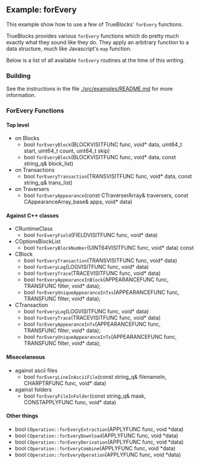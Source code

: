 ## Example: forEvery

This example show how to use a few of TrueBlocks' `forEvery` functions.

TrueBlocks provides various `forEvery` functions which do pretty much exactly what they sound like they do. They apply an arbitrary function to a data structure, much like Javascript's `map` function.

Below is a list of all available `forEvery` routines at the time of this writing.

### Building

See the instructions in the file [./src/examples/README.md](../README.md) for more information.

### ForEvery Functions

#### Top level

- on Blocks
  - bool `forEveryBlock`(BLOCKVISITFUNC func, void* data, uint64_t start, uint64_t count, uint64_t skip)
  - bool `forEveryBlock`(BLOCKVISITFUNC func, void* data, const string_q& block_list)
- on Transactions
  - bool `forEveryTransaction`(TRANSVISITFUNC func, void* data, const string_q& trans_list)
- on Traversers
  - bool `forEveryAppearance`(const CTraverserArray& traversers, const CAppearanceArray_base& apps, void* data)

#### Against C++ classes

- CRuntimeClass
  - bool `forEveryField`(FIELDVISITFUNC func, void* data)
- COptionsBlockList
  - bool `forEveryBlockNumber`(UINT64VISITFUNC func, void* data) const
- CBlock
  - bool `forEveryTransaction`(TRANSVISITFUNC func, void* data)
  - bool `forEveryLog`(LOGVISITFUNC func, void* data)
  - bool `forEveryTrace`(TRACEVISITFUNC func, void* data)
  - bool `forEveryAppearanceInBlock`(APPEARANCEFUNC func, TRANSFUNC filter, void* data);
  - bool `forEveryUniqueAppearanceInTxs`(APPEARANCEFUNC func, TRANSFUNC filter, void* data);
- CTransaction
  - bool `forEveryLog`(LOGVISITFUNC func, void* data)
  - bool `forEveryTrace`(TRACEVISITFUNC func, void* data)
  - bool `forEveryAppearanceInTx`(APPEARANCEFUNC func, TRANSFUNC filter, void* data);
  - bool `forEveryUniqueAppearanceInTx`(APPEARANCEFUNC func, TRANSFUNC filter, void* data);

#### Misecelaneous

- against ascii files
  - bool `forEveryLineInAsciiFile`(const string_q& filenameIn, CHARPTRFUNC func, void* data)
- against folders
  - bool `forEveryFileInFolder`(const string_q& mask, CONSTAPPLYFUNC func, void* data)

#### Other things

- bool `COperation::forEveryExtraction`(APPLYFUNC func, void *data)
- bool `COperation::forEveryDownload`(APPLYFUNC func, void *data)
- bool `COperation::forEveryDerivation`(APPLYFUNC func, void *data)
- bool `COperation::forEveryCombine`(APPLYFUNC func, void *data)
- bool `COperation::forEveryOperation`(APPLYFUNC func, void *data)
